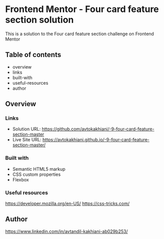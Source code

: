 # Frontend Mentor - Four card feature section solution

This is a solution to the Four card feature section challenge on Frontend Mentor

## Table of contents

- overview
- links
- built-with
- useful-resources
- author


## Overview


### Links

- Solution URL: https://github.com/avtokakhiani/-9-four-card-feature-section-master
- Live Site URL: https://avtokakhiani.github.io/-9-four-card-feature-section-master/


### Built with

- Semantic HTML5 markup
- CSS custom properties
- Flexbox


### Useful resources

  https://developer.mozilla.org/en-US/
  https://css-tricks.com/

## Author

https://www.linkedin.com/in/avtandil-kakhiani-ab029b253/

